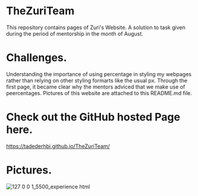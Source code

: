 # TheZuriTeam
This repository contains pages of Zuri's Website. A solution to task given during the period of mentorship in the month of August. 
# Challenges.
Understanding the importance of using percentage in styling my webpages rather than relying on other styling formarts like the usual px. Through the first page, it became clear why
the mentors adviced that we make use of peercentages. Pictures of this website are attached to this README.md file.
# Check out the GitHub hosted Page here. 
https://tadederhbi.github.io/TheZuriTeam/
# Pictures.
![127 0 0 1_5500_experience html](https://user-images.githubusercontent.com/104700241/183229646-cb1aab9d-189c-4b36-aee9-7de8d8b0229e.png)
